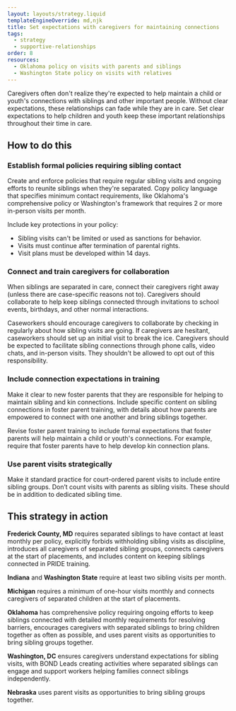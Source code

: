 ```yaml
---
layout: layouts/strategy.liquid
templateEngineOverride: md,njk
title: Set expectations with caregivers for maintaining connections
tags:
  - strategy
  - supportive-relationships
order: 8
resources:
  - Oklahoma policy on visits with parents and siblings
  - Washington State policy on visits with relatives
---
```

Caregivers often don't realize they're expected to help maintain a child or youth's connections with siblings and other important people. Without clear expectations, these relationships can fade while they are in care. Set clear expectations to help children and youth keep these important relationships throughout their time in care.

## How to do this

### Establish formal policies requiring sibling contact

Create and enforce policies that require regular sibling visits and ongoing efforts to reunite siblings when they're separated. Copy policy language that specifies minimum contact requirements, like Oklahoma's comprehensive policy or Washington's framework that requires 2 or more in-person visits per month.

Include key protections in your policy:

* Sibling visits can't be limited or used as sanctions for behavior.  
* Visits must continue after termination of parental rights.  
* Visit plans must be developed within 14 days.

### Connect and train caregivers for collaboration

When siblings are separated in care, connect their caregivers right away (unless there are case-specific reasons not to). Caregivers should collaborate to help keep siblings connected through invitations to school events, birthdays, and other normal interactions.

Caseworkers should encourage caregivers to collaborate by checking in regularly about how sibling visits are going. If caregivers are hesitant, caseworkers should set up an initial visit to break the ice. Caregivers should be expected to facilitate sibling connections through phone calls, video chats, and in-person visits. They shouldn't be allowed to opt out of this responsibility.

### Include connection expectations in training

Make it clear to new foster parents that they are responsible for helping to maintain sibling and kin connections. Include specific content on sibling connections in foster parent training, with details about how parents are empowered to connect with one another and bring siblings together.

Revise foster parent training to include formal expectations that foster parents will help maintain a child or youth's connections. For example, require that foster parents have to help develop kin connection plans.

### Use parent visits strategically

Make it standard practice for court-ordered parent visits to include entire sibling groups. Don’t count visits with parents as sibling visits. These should be in addition to dedicated sibling time.

## This strategy in action

**Frederick County, MD** requires separated siblings to have contact at least monthly per policy, explicitly forbids withholding sibling visits as discipline, introduces all caregivers of separated sibling groups, connects caregivers at the start of placements, and includes content on keeping siblings connected in PRIDE training.

**Indiana** and **Washington State** require at least two sibling visits per month.

**Michigan** requires a minimum of one-hour visits monthly and connects caregivers of separated children at the start of placements.

**Oklahoma** has comprehensive policy requiring ongoing efforts to keep siblings connected with detailed monthly requirements for resolving barriers, encourages caregivers with separated siblings to bring children together as often as possible, and uses parent visits as opportunities to bring sibling groups together.

**Washington, DC** ensures caregivers understand expectations for sibling visits, with BOND Leads creating activities where separated siblings can engage and support workers helping families connect siblings independently.

**Nebraska** uses parent visits as opportunities to bring sibling groups together.[](https://dcyf.wa.gov/4250-placement-out-home-and-conditions-return-home/4254-family-time-and-sibling-and-relative-visits)

